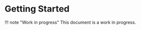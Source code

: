 # Getting Started

!!! note "Work in progress"
    This document is a work in progress.


[git]: https://git-scm.com/
